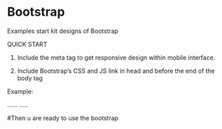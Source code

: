 # Bootstrap
Examples start kit designs of Bootstrap

QUICK START

1) Include the meta tag to get responsive design within mobile interface.

<meta charset="utf-8">
<meta name="viewport" content="width=device-width, initial-scale=1">

2) Include Bootstrap’s CSS and JS link in head and before the end of the body tag

Example:
  <head>
    ......
    <link href="https://cdn.jsdelivr.net/npm/bootstrap@5.3.3/dist/css/bootstrap.min.css" rel="stylesheet" integrity="sha384-QWTKZyjpPEjISv5WaRU9OFeRpok6YctnYmDr5pNlyT2bRjXh0JMhjY6hW+ALEwIH" crossorigin="anonymous">
  </head>
    <body>
    .....
    <script src="https://cdn.jsdelivr.net/npm/bootstrap@5.3.3/dist/js/bootstrap.bundle.min.js" integrity="sha384-YvpcrYf0tY3lHB60NNkmXc5s9fDVZLESaAA55NDzOxhy9GkcIdslK1eN7N6jIeHz" crossorigin="anonymous"></script>
  </body>

  #Then u are ready to use the bootstrap

